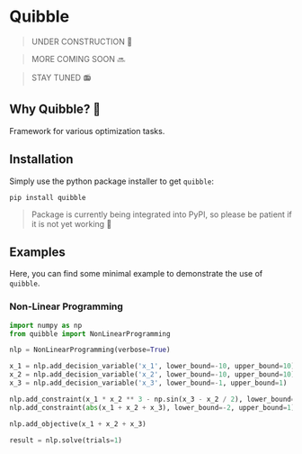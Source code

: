 # Quibble

> UNDER CONSTRUCTION 🚧 

> MORE COMING SOON 🔜

> STAY TUNED 📻

## Why Quibble? :thinking:
Framework for various optimization tasks.

## Installation
Simply use the python package installer to get `quibble`:

```shell
pip install quibble
```

> Package is currently being integrated into PyPI, so please be patient if it is not yet working 🙂

## Examples
Here, you can find some minimal example to demonstrate the use of `quibble`.
### Non-Linear Programming
```Python
import numpy as np
from quibble import NonLinearProgramming

nlp = NonLinearProgramming(verbose=True)

x_1 = nlp.add_decision_variable('x_1', lower_bound=-10, upper_bound=10)
x_2 = nlp.add_decision_variable('x_2', lower_bound=-10, upper_bound=10)
x_3 = nlp.add_decision_variable('x_3', lower_bound=-1, upper_bound=1)

nlp.add_constraint(x_1 * x_2 ** 3 - np.sin(x_3 - x_2 / 2), lower_bound=-2, upper_bound=2.5)
nlp.add_constraint(abs(x_1 + x_2 + x_3), lower_bound=-2, upper_bound=1)

nlp.add_objective(x_1 + x_2 + x_3)

result = nlp.solve(trials=1)
```
